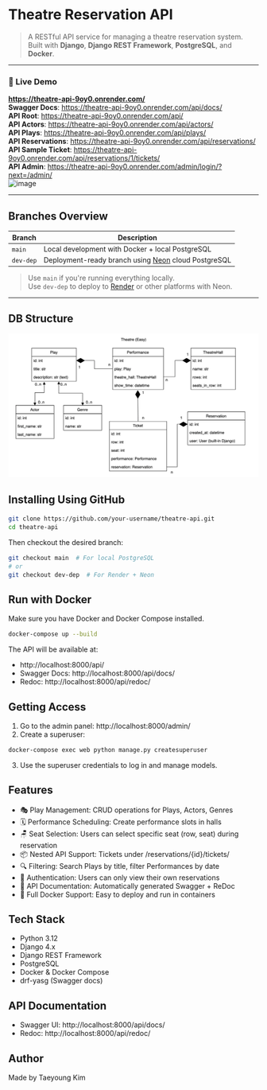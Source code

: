 # Theatre Reservation API

> A RESTful API service for managing a theatre reservation system.  
> Built with **Django**, **Django REST Framework**, **PostgreSQL**, and **Docker**.

---

### 🔗 Live Demo

**https://theatre-api-9oy0.onrender.com/**  
**Swagger Docs**: https://theatre-api-9oy0.onrender.com/api/docs/   
**API Root**: https://theatre-api-9oy0.onrender.com/api/  
**API Actors**: https://theatre-api-9oy0.onrender.com/api/actors/  
**API Plays**: https://theatre-api-9oy0.onrender.com/api/plays/  
**API Reservations**: https://theatre-api-9oy0.onrender.com/api/reservations/  
**API Sample Ticket**: https://theatre-api-9oy0.onrender.com/api/reservations/1/tickets/  
**API Admin**: https://theatre-api-9oy0.onrender.com/admin/login/?next=/admin/  
![image](https://github.com/user-attachments/assets/63343e90-d5e3-4983-a2cb-105cbb35d3c5)  

---


## Branches Overview

| Branch | Description |
|--------|-------------|
| `main` | Local development with Docker + local PostgreSQL |
| `dev-dep` | Deployment-ready branch using [Neon](https://neon.tech) cloud PostgreSQL |

> Use `main` if you're running everything locally.  
> Use `dev-dep` to deploy to [Render](https://render.com) or other platforms with Neon.

---

## DB Structure
![alt text](image.png)

## Installing Using GitHub

```bash
git clone https://github.com/your-username/theatre-api.git
cd theatre-api
```
Then checkout the desired branch:
```bash
git checkout main  # For local PostgreSQL
# or 
git checkout dev-dep  # For Render + Neon
```



## Run with Docker

Make sure you have Docker and Docker Compose installed.
```bash
docker-compose up --build
```
The API will be available at: 
- http://localhost:8000/api/
- Swagger Docs: http://localhost:8000/api/docs/
- Redoc: http://localhost:8000/api/redoc/

##  Getting Access

1. Go to the admin panel: http://localhost:8000/admin/
2. Create a superuser:
```bash
docker-compose exec web python manage.py createsuperuser
```
3. Use the superuser credentials to log in and manage models.

##  Features

- 🎭 Play Management: CRUD operations for Plays, Actors, Genres
- 🗓️ Performance Scheduling: Create performance slots in halls
- 🪑 Seat Selection: Users can select specific seat (row, seat) during reservation
- 📦 Nested API Support: Tickets under /reservations/{id}/tickets/
- 🔍 Filtering: Search Plays by title, filter Performances by date
- 🔑 Authentication: Users can only view their own reservations
- 📘 API Documentation: Automatically generated Swagger + ReDoc
- 🐳 Full Docker Support: Easy to deploy and run in containers

## Tech Stack

- Python 3.12
- Django 4.x
- Django REST Framework
- PostgreSQL
- Docker & Docker Compose
- drf-yasg (Swagger docs)

## API Documentation

- Swagger UI: http://localhost:8000/api/docs/
- Redoc: http://localhost:8000/api/redoc/

## Author

Made by Taeyoung Kim 

## 

